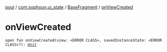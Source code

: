 [poul](../../index.md) / [com.sophoun.ui_state](../index.md) / [BaseFragment](index.md) / [onViewCreated](./on-view-created.md)

# onViewCreated

`open fun onViewCreated(view: <ERROR CLASS>, savedInstanceState: <ERROR CLASS>?): `[`Unit`](https://kotlinlang.org/api/latest/jvm/stdlib/kotlin/-unit/index.html)